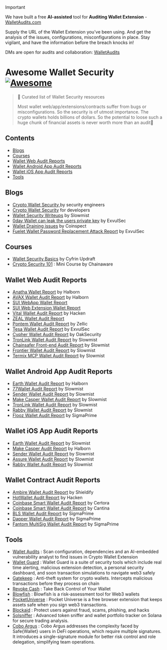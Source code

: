 > [!IMPORTANT]  
> We have built a free **AI-assisted** tool for **Auditing Wallet Extension** - [WalletAudits.com](https://walletaudits.com)
>
> Supply the URL of the Wallet Extension you've been using. And get the analysis of the issues, configurations, misconfigurations in place. Stay vigilant, and have the information before the breach knocks in!
> 
> DMs are open for audits and collaboration: [WalletAudits](https://t.me/WalletAudits)

# Awesome Wallet Security [![Awesome](https://cdn.rawgit.com/sindresorhus/awesome/d7305f38d29fed78fa85652e3a63e154dd8e8829/media/badge.svg)](https://github.com/sindresorhus/awesome)

> 💼 Curated list of Wallet Security resources
> 
> Most wallet web/app/extensions/contracts suffer from bugs or misconfigurations. So the security is of utmost importance. The crypto wallets holds billions of dollars. So the potential to loose such a huge chunk of financial assets is never worth more than an audit🥂 

>  
## Contents
- [Blogs](#blogs)
- [Courses](#courses)
- [Wallet Web Audit Reports](#wallet-web-audit-reports)
- [Wallet Android App Audit Reports](#wallet-android-app-audit-reports)
- [Wallet iOS App Audit Reports](#wallet-ios-app-audit-reports)
- [Tools](#tools)


## Blogs
- [Crypto Wallet Security ](https://www.cossacklabs.com/blog/crypto-wallets-security/) by security engineers
- [Crypto Wallet Security](https://speakerdeck.com/julep/crypto-wallets-security-for-developers?slide=2) for developers
- [Wallet Security Writeups](https://slowmist.medium.com/list/wallet-security-bed2028c226b) by Slowmist
- [0day Wallet can leak the users private key](https://medium.com/@exvul/0day-multiable-wallets-can-leak-the-users-private-key-b2c3e89c3226) by ExvulSec
- [Wallet Draining issues](https://www.coinspect.com/blog/wallet-silent-drain/) by Coinspect
- [Fuelet Wallet Password Replacement Attack Report](https://github.com/EXVUL-Sec/AuditReport/blob/main/Wallet/%5BCritical%20bug%5DFuelet%20Wallet%20password%20replacement%20attack.pdf) by ExvulSec

## Courses
- [Wallet Security Basics](https://updraft.cyfrin.io/courses/web3-wallet-security-basics) by Cyfrin Updraft
- [Crypto Security 101](https://learn.chainaware.ai/) : Mini Course by Chainaware
## Wallet Web Audit Reports
- [Anatha Wallet Report](https://github.com/HalbornSecurity/PublicReports/blob/master/Protocol%20Wallet%20Pen%20Tests/Anatha_Wallet_PenetrationTest_report_Halborn_v1.pdf) by Halborn
- [AVAX Wallet Audit Report](https://github.com/HalbornSecurity/PublicReports/blob/master/Protocol%20Wallet%20Pen%20Tests/AVA%20LABS_AVAX%20Wallet_PenTest_Halborn_Report.pdf) by Halborn
- [SUI WebApp Wallet Report](https://github.com/sui-foundation/security-audits/blob/main/docs/MystenLabs_Sui_Wallet_WebApp_Pentest_Report_Halborn_Final.pdf)
- [SUI Web Extension Wallet Report](https://github.com/sui-foundation/security-audits/blob/main/docs/mysten_labs_sui_wallet_report_0.9.pdf)
- [Vital Wallet Audit Report](https://hacken.io/audits/vital-wallet/dapp-vital-wallet-snap-audit-aug2024/) by Hacken
- [ZEAL Wallet Audit Report](https://github.com/zealwallet/Wallet/blob/main/audits/Zeal%20Security%20Audit%20Report%20May%202024.pdf)
- [Pontem Wallet Audit Report](https://github.com/Zellic/publications/blob/master/Pontem%20wallet%20-%20Zellic%20Audit%20Report.pdf) by Zellic
- [Tesa Wallet Audit Report](https://github.com/EXVUL-Sec/AuditReport/blob/main/Wallet/ExVul%20%20Wallet%20Audit%20Report%20for%20Tesa.pdf) by ExvulSec
- [Cypher Wallet Audit Report](https://github.com/oak-security/audit-reports/blob/main/Cypher%20Wallet/2023-05-19%20Audit%20Report%20-%20Cypher%20Wallet%20v1.2.pdf) by OakSecurity
- [TronLink Wallet Audit Report](https://github.com/slowmist/Knowledge-Base/blob/master/open-report-V2/blockchain-application/SlowMist%20Audit%20Report%20-%20TronLink-wallet(chrome-extension)_en-us.pdf) by Slowmist
- [Chainsafer Front-end Audit Report](https://github.com/slowmist/Knowledge-Base/blob/master/open-report-V2/blockchain-application/SlowMist%20Audit%20Report%20-%20Chainsafer%20Web%20front-end_en-us.pdf) by Slowmist
- [Frontier Wallet Audit Report](https://github.com/slowmist/Knowledge-Base/blob/master/open-report-V2/blockchain-application/SlowMist%20Audit%20Report%20-%20Frontier%20Wallet(Browser-Extension)_en-us.pdf) by Slowmist
- [Termix MCP Wallet Audit Report](https://github.com/slowmist/Knowledge-Base/blob/master/open-report-V2/blockchain-application/SlowMist%20Audit%20Report%20-%20TermiX_bsc-mcp_Wallet_en_us.pdf) by Slowmist

## Wallet Android App Audit Reports
- [Earth Wallet Audit Report](https://github.com/HalbornSecurity/PublicReports/blob/master/Mobile%20Pentest/Earth_Wallet_Android_iOS_Mobile_App_Pentest_Report_Halborn_Final.pdf) by Halborn
- [77Wallet Audit Report](https://github.com/slowmist/Knowledge-Base/blob/master/open-report-V2/blockchain-application/77wallet%20(Android)%20-%20SlowMist%20Audit%20Report_en-us.pdf) by Slowmist
- [Sender Wallet Audit Report](https://github.com/slowmist/Knowledge-Base/blob/master/open-report-V2/blockchain-application/SlowMist%20Audit%20Report%20-%20Sender%20Wallet%20Android_en-us.pdf) by Slowmist
- [Make Casper Wallet Audit Report](https://github.com/HalbornSecurity/PublicReports/blob/master/Mobile%20Pentest/Make_Casper_Mobile_Wallet_Mobile_App_Pentest_Report_Halborn_Final.pdf) by Slowmist
- [TronLink Wallet Audit Report](https://github.com/slowmist/Knowledge-Base/blob/master/open-report-V2/blockchain-application/SlowMist%20Audit%20Report%20-%20TronLink-wallet(Android)_en-us.pdf) by Slowmist
- [Rabby Wallet Audit Report](https://github.com/slowmist/Knowledge-Base/blob/master/open-report-V2/blockchain-application/SlowMist%20Audit%20Report%20-%20Rabby%20Mobile%20Wallet(Android)_en-us.pdf) by Slowmist
- [Flooz Wallet Audit Report](https://github.com/sigp/public-audits/blob/master/reports/flooz/review.pdf) by SigmaPrime

## Wallet iOS App Audit Reports
- [Earth Wallet Audit Report](https://github.com/HalbornSecurity/PublicReports/blob/master/Mobile%20Pentest/Earth_Wallet_Android_iOS_Mobile_App_Pentest_Report_Halborn_Final.pdf) by Slowmist
- [Make Casper Audit Report](https://github.com/HalbornSecurity/PublicReports/blob/master/Mobile%20Pentest/Make_Casper_Mobile_Wallet_Mobile_App_Pentest_Report_Halborn_Final.pdf) by Halborn
- [Sender Wallet Audit Report](https://github.com/slowmist/Knowledge-Base/blob/master/open-report-V2/blockchain-application/SlowMist%20Audit%20Report%20-%20Sender%20Wallet%20iOS_en-us.pdf) by Slowmist
- [Assure Wallet Audit Report](https://github.com/slowmist/Knowledge-Base/blob/master/open-report-V2/blockchain-application/SlowMist%20Audit%20Report%20-%20Assure(IOS)_en-us.pdf) by Slowmist
- [Rabby Wallet Audit Report](https://github.com/slowmist/Knowledge-Base/blob/master/open-report-V2/blockchain-application/SlowMist%20Audit%20Report%20-%20Rabby%20Mobile%20Wallet(iOS)_en-us.pdf) by Slowmist

## Wallet Contract Audit Reports
- [Ambire Wallet Audit Report](https://github.com/shieldify-security/audits-portfolio/blob/main/reports/Ambire-Security-Review.pdf) by Shieldify
- [HotWallet Audit Report](https://hacken.io/audits/hot-wallet/sca-hot-wallet-hot-omni-token-sep2024/) by Hacken
- [Coinbase Smart Wallet Audit Report](https://github.com/coinbase/smart-wallet/blob/main/audits/Certora-February-2024.pdf) by Certora
- [Coinbase Smart Wallet Audit Report](https://github.com/coinbase/smart-wallet/blob/main/audits/Cantina-April-2024.pdf) by Cantina
- [BLS Wallet Audit Report](https://github.com/sigp/public-audits/blob/master/reports/bls-wallet/review.pdf) by SigmaPrime
- [Dapper Wallet Audit Report](https://github.com/sigp/public-audits/blob/master/reports/dapper-wallet/review.pdf) by SigmaPrime
- [Fantom MultiSig Wallet Audit Report](https://github.com/sigp/public-audits/blob/master/reports/fantom/fantom-multisig-wallet/review.pdf) by SigmaPrime

## Tools 
- [Wallet Audits](https://walletaudits.com) : Scan configuration, dependencies and an AI-embedded vulnerability analyst to find issues in Crypto Wallet Extension
- [Wallet Guard](https://www.walletguard.app/) : Wallet Guard is a suite of security tools which include real time alerting, malicious extension detection, a personal security dashboard, and soon transaction simulations to navigate web3 safely
- [Gatekeep](https://gatekeep.xyz/) : Anti-theft system for crypto wallets. Intercepts malicious transactions before they process on chain
- [Revoke Cash](https://revoke.cash/) : Take Back Control of Your Wallet
- [Blowfish](https://blowfish.xyz/) : Blowfish is a risk-assessment tool for Web3 wallets
- [PocketUniverse](https://www.pocketuniverse.app/) : Pocket Universe is a free browser extension that keeps assets safe when you sign web3 transactions.
- [Blockaid](https://www.blockaid.io/) : Protect users against fraud, scams, phishing, and hacks
- [Solsniffer](https://www.solsniffer.com/) : Advanced token sniffer and wallet portfolio tracker on Solana for secure trading analysis.
- [Cobo Argus](https://www.cobo.com/products/argus) : Cobo Argus addresses the complexity faced by Safe{Wallet} users in DeFi operations, which require multiple signatures. It introduces a single-signature module for better risk control and role delegation, simplifying team operations.


